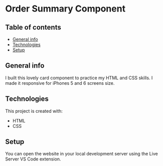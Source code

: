 # Order Summary Component

## Table of contents

- [General info](#general-info)
- [Technologies](#technologies)
- [Setup](#setup)

## General info

I built this lovely card component to practice my HTML and CSS skills. I made it responsive for iPhones 5 and 6 screens size.

## Technologies

This project is created with:

- HTML
- CSS

## Setup

You can open the website in your local development server using the Live Server VS Code extension.
